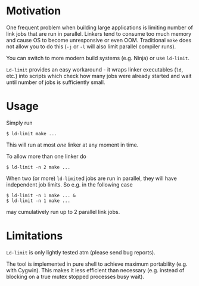 # Motivation

One frequent problem when building large applications is limiting number of link jobs that are run in parallel. Linkers tend to consume too much memory and cause OS to become unresponsive or even OOM. Traditional `make` does not allow you to do this (`-j` or `-l` will also limit parallel compiler runs).

You can switch to more modern build systems (e.g. Ninja) or use `ld-limit`.

`Ld-limit` provides an easy workaround - it wraps linker executables (`ld`, etc.) into scripts which check how many jobs were already started and wait until number of jobs is sufficiently small.

# Usage

Simply run

```
$ ld-limit make ...
```
This will run at most _one_ linker at any moment in time.

To allow more than one linker do
```
$ ld-limit -n 2 make ...
```

When two (or more) `ld-limit`ed jobs are run in parallel, they will have independent job limits. So e.g. in the following case

```
$ ld-limit -n 1 make ... &
$ ld-limit -n 1 make ...
```

may cumulatively run up to 2 parallel link jobs.

# Limitations

`Ld-limit` is only lightly tested atm (please send bug reports).

The tool is implemented in pure shell to achieve maximum portability (e.g. with Cygwin). This makes it less efficient than necessary (e.g. instead of blocking on a true mutex stopped processes busy wait).

